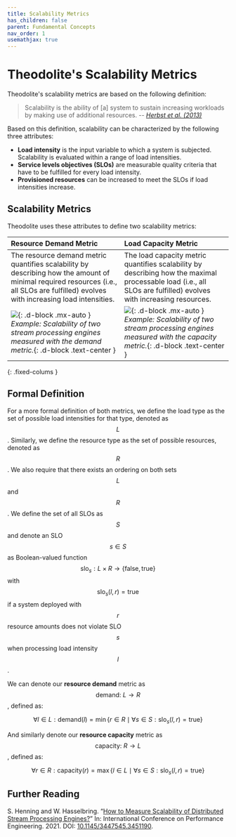 ```yaml
---
title: Scalability Metrics
has_children: false
parent: Fundamental Concepts
nav_order: 1
usemathjax: true
---
```


# Theodolite's Scalability Metrics

Theodolite's scalability metrics are based on the following definition:

> Scalability is the ability of [a] system to sustain increasing workloads by making use of additional resources. -- <cite>[Herbst et al. (2013)](https://www.usenix.org/conference/icac13/technical-sessions/presentation/herbst)</cite>

Based on this definition, scalability can be characterized by the following three attributes:

* **Load intensity** is the input variable to which a system is subjected. Scalability is evaluated within a range of load intensities.
* **Service levels objectives (SLOs)** are measurable quality criteria that have to be fulfilled for every load intensity.
* **Provisioned resources** can be increased to meet the SLOs if load intensities increase.


## Scalability Metrics

Theodolite uses these attributes to define two scalability metrics:

| Resource Demand Metric | Load Capacity Metric |
|:----|:----|
| The resource demand metric quantifies scalability by describing how the amount of minimal required resources (i.e., all SLOs are fulfilled) evolves with increasing load intensities. | The load capacity metric quantifies scalability by describing how the maximal processable load (i.e., all SLOs are fulfilled) evolves with increasing resources. |
| ![](../../assets/images/demand.svg){: .d-block .mx-auto } *Example: Scalability of two stream processing engines measured with the demand metric.*{: .d-block .text-center } | ![](../../assets/images/capacity.svg){: .d-block .mx-auto }  *Example: Scalability of two stream processing engines measured with the capacity metric.*{: .d-block .text-center } |
{: .fixed-colums }

<!--
## Resource Demand Metric

![](../../assets/images/capacity.svg){: .d-block .mx-auto }


## Load Capacity Metric

![](../../assets/images/demand.svg){: .d-block .mx-auto }
-->


## Formal Definition

For a more formal definition of both metrics, we define the load type as the set of possible load intensities for that
type, denoted as $$L$$.
Similarly, we define the resource type as the set of possible resources, denoted as $$R$$.
We also require that there exists an ordering on both sets $$L$$ and $$R$$.
We define the set of all SLOs as $$S$$ and denote an SLO $$s \in S$$ as Boolean-valued function
$$\text{slo}_s: L \times R \to \{\text{false},\text{true}\}$$ with $$\text{slo}_s(l,r) = \text{true}$$ if a system deployed with $$r$$ resource amounts does not violate SLO $$s$$ when processing load intensity $$l$$.

We can denote our **resource demand** metric as $$\text{demand: } L \to R$$, defined as:

$$
\forall l \in L: \text{demand}(l) = \min\{r \in R \mid \forall s \in S: \text{slo}_s(l,r) = \text{true}\}
$$

And similarly denote our **resource capacity** metric as $$\text{capacity: } R \to L$$, defined as:

$$
\forall r \in R: \text{capacity}(r) = \max\{l \in L \mid \forall s \in S: \text{slo}_s(l,r) = \text{true}\}
$$

## Further Reading

S. Henning and W. Hasselbring. “[How to Measure Scalability of Distributed Stream Processing Engines?](https://research.spec.org/icpe_proceedings/2021/companion/p85.pdf)” In: International Conference on Performance Engineering. 2021. DOI: [10.1145/3447545.3451190](https://doi.org/10.1145/3447545.3451190).
<!-- TODO replace with EMSE paper one day-->
